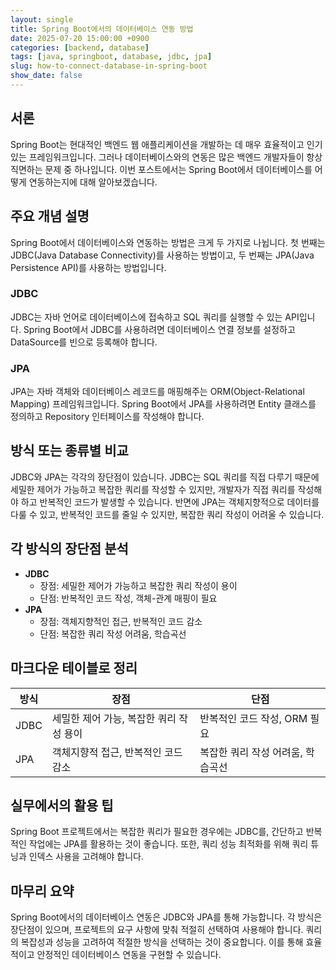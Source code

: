 ```yaml
---
layout: single
title: Spring Boot에서의 데이터베이스 연동 방법
date: 2025-07-20 15:00:00 +0900
categories: [backend, database]
tags: [java, springboot, database, jdbc, jpa]
slug: how-to-connect-database-in-spring-boot
show_date: false
---
```


## 서론
Spring Boot는 현대적인 백엔드 웹 애플리케이션을 개발하는 데 매우 효율적이고 인기 있는 프레임워크입니다. 그러나 데이터베이스와의 연동은 많은 백엔드 개발자들이 항상 직면하는 문제 중 하나입니다. 이번 포스트에서는 Spring Boot에서 데이터베이스를 어떻게 연동하는지에 대해 알아보겠습니다.

## 주요 개념 설명
Spring Boot에서 데이터베이스와 연동하는 방법은 크게 두 가지로 나뉩니다. 첫 번째는 JDBC(Java Database Connectivity)를 사용하는 방법이고, 두 번째는 JPA(Java Persistence API)를 사용하는 방법입니다.

### JDBC
JDBC는 자바 언어로 데이터베이스에 접속하고 SQL 쿼리를 실행할 수 있는 API입니다. Spring Boot에서 JDBC를 사용하려면 데이터베이스 연결 정보를 설정하고 DataSource를 빈으로 등록해야 합니다.

### JPA
JPA는 자바 객체와 데이터베이스 레코드를 매핑해주는 ORM(Object-Relational Mapping) 프레임워크입니다. Spring Boot에서 JPA를 사용하려면 Entity 클래스를 정의하고 Repository 인터페이스를 작성해야 합니다.

## 방식 또는 종류별 비교
JDBC와 JPA는 각각의 장단점이 있습니다. JDBC는 SQL 쿼리를 직접 다루기 때문에 세밀한 제어가 가능하고 복잡한 쿼리를 작성할 수 있지만, 개발자가 직접 쿼리를 작성해야 하고 반복적인 코드가 발생할 수 있습니다. 반면에 JPA는 객체지향적으로 데이터를 다룰 수 있고, 반복적인 코드를 줄일 수 있지만, 복잡한 쿼리 작성이 어려울 수 있습니다.

## 각 방식의 장단점 분석
- **JDBC**
  - 장점: 세밀한 제어가 가능하고 복잡한 쿼리 작성이 용이
  - 단점: 반복적인 코드 작성, 객체-관계 매핑이 필요
- **JPA**
  - 장점: 객체지향적인 접근, 반복적인 코드 감소
  - 단점: 복잡한 쿼리 작성 어려움, 학습곡선

## 마크다운 테이블로 정리
| 방식 | 장점 | 단점 |
|---|---|---|
| JDBC | 세밀한 제어 가능, 복잡한 쿼리 작성 용이 | 반복적인 코드 작성, ORM 필요 |
| JPA | 객체지향적 접근, 반복적인 코드 감소 | 복잡한 쿼리 작성 어려움, 학습곡선 |

## 실무에서의 활용 팁
Spring Boot 프로젝트에서는 복잡한 쿼리가 필요한 경우에는 JDBC를, 간단하고 반복적인 작업에는 JPA를 활용하는 것이 좋습니다. 또한, 쿼리 성능 최적화를 위해 쿼리 튜닝과 인덱스 사용을 고려해야 합니다.

## 마무리 요약
Spring Boot에서의 데이터베이스 연동은 JDBC와 JPA를 통해 가능합니다. 각 방식은 장단점이 있으며, 프로젝트의 요구 사항에 맞춰 적절히 선택하여 사용해야 합니다. 쿼리의 복잡성과 성능을 고려하여 적절한 방식을 선택하는 것이 중요합니다. 이를 통해 효율적이고 안정적인 데이터베이스 연동을 구현할 수 있습니다.